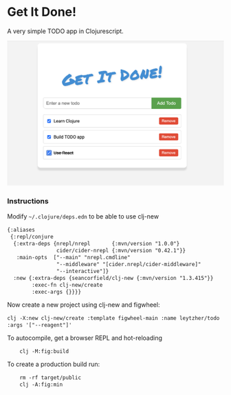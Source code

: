 # Get It Done!

A very simple TODO app in Clojurescript.

![](getitdone.png)




### Instructions 

Modify `~/.clojure/deps.edn` to be able to use clj-new
```
{:aliases
 {:repl/conjure
  {:extra-deps {nrepl/nrepl       {:mvn/version "1.0.0"}
                cider/cider-nrepl {:mvn/version "0.42.1"}}
   :main-opts  ["--main" "nrepl.cmdline"
                "--middleware" "[cider.nrepl/cider-middleware]"
                "--interactive"]}
  :new {:extra-deps {seancorfield/clj-new {:mvn/version "1.3.415"}}
        :exec-fn clj-new/create
        :exec-args {}}}}
```

Now create a new project using clj-new and figwheel:

```
clj -X:new clj-new/create :template figwheel-main :name leytzher/todo :args '["--reagent"]'
```

To autocompile, get a browser REPL and hot-reloading
```
    clj -M:fig:build
```


To create a production build run:
```
	rm -rf target/public
	clj -A:fig:min
```
